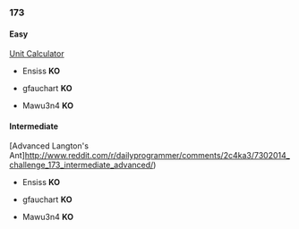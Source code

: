 ### 173

#### Easy

[Unit Calculator](http://www.reddit.com/r/dailyprogrammer/comments/2bxntq/7282014_challenge_173_easy_unit_calculator/)

* Ensiss **KO**

* gfauchart **KO**

* Mawu3n4 **KO**

#### Intermediate

[Advanced Langton's Ant]http://www.reddit.com/r/dailyprogrammer/comments/2c4ka3/7302014_challenge_173_intermediate_advanced/)

* Ensiss **KO**

* gfauchart **KO**

* Mawu3n4 **KO**
